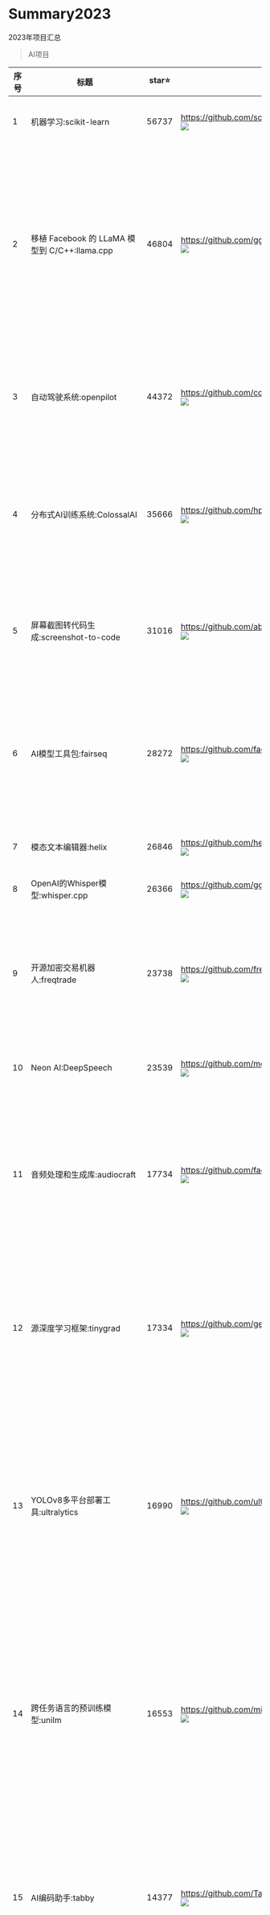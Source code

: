 # Summary2023
2023年项目汇总

> AI项目

| 序号         | 标题         | star⭐          | 项目地址        | 项目描述      | 语言       | fork        | watch         | 项目创建时间   | 项目最后更新时间 |
|------------|---------------|---------------- |--------------|--------------|------------|------------|---------------|------------- |--------------|
1|机器学习:scikit-learn|56737|https://github.com/scikit-learn/scikit-learn<br/>![](http://photocdn.tv.sohu.com/img/q_mini/20230625/pic_org_a95f4582-6e75-4345-a4c9-60177fb227f3.png)|scikit-learn是一个基于SciPy构建的机器学习Python模块。|Python|24961|2145|2010/8/17 17:43|2023/12/19 05:11
2|移植 Facebook 的 LLaMA 模型到 C/C++:llama.cpp|46804|https://github.com/ggerganov/llama.cpp<br/>![](http://photocdn.tv.sohu.com/img/20230425/pic_org_a5215c0e-53a9-4770-82b6-4270544d72b1.png)|一个将Facebook的LLaMA模型移植到C/C++的项目。LLaMA（Latent Language Models Analysis）是用于对语言模型进行分析和解释的工具。这个项目将LLaMA模型在C/C++环境下重新实现，提供更广泛的应用和集成可能性，让开发人员可以在自己的项目中使用LLaMA模型的分析功能。|C|6645|455|2023/3/11 02:58|2023/12/19 05:08
3|自动驾驶系统:openpilot|44372|https://github.com/commaai/openpilot<br/>![](http://photocdn.tv.sohu.com/img/20230404/pic_org_d83924c3-fa15-4f17-9710-d8f51829e16e.jpeg)|一个自动驾驶系统，可在支持的车型上进行安装。它利用计算机视觉技术和机器学习技术，让车辆能够自主行驶，从而提高驾驶的安全性和便捷性。|Python|8084|1270|2016/11/24 09:33|2023/12/19 05:09
4|分布式AI训练系统:ColossalAI|35666|https://github.com/hpcaitech/ColossalAI<br/>![](http://photocdn.tv.sohu.com/img/q_mini/20230625/pic_org_1fa56d11-da17-49f3-a78f-ff575c6a5f72.png)|高效的分布式人工智能训练系统。它能帮助用户在提升人工智能训练效率的同时降低训练成本，从而适应快速迭代的算法和模型，将 AI 大模型以低成本便捷推广到更多应用场景|Python|4070|372|2021/10/29 00:19|2023/12/19 01:08
5|屏幕截图转代码生成:screenshot-to-code|31016|https://github.com/abi/screenshot-to-code<br/>![](http://photocdn.tv.sohu.com/img/q_mini/20231127/pic_org_1b7e62ea-ffe4-4865-89c9-f569464a1a7a.png)|一个支持拖拽屏幕截图并将其转换为干净的HTML/Tailwind/JS代码。这个工具可以帮助开发者快速地将设计图转化为可用的前端代码，提高开发效率。|TypeScript|3484|193|2023/11/15 01:53|2023/12/19 05:11
6| AI模型工具包:fairseq|28272|https://github.com/facebookresearch/fairseq<br/>![](http://photocdn.tv.sohu.com/img/20230529/pic_org_86a4dc6d-c2c0-41ec-8af3-cb557ada2936.png)|这个用Python编写的工具包是Facebook AI研究团队开发的序列到序列模型的工具包。它提供了一套丰富而强大的工具和模型，适用于机器翻译、文本生成等自然语言处理任务。|Python|6266|415|2017/8/30 00:26|2023/12/19 04:29
7|模态文本编辑器:helix|26846|https://github.com/helix-editor/helix<br/>![](http://photocdn.tv.sohu.com/img/q_mini/20230523/pic_org_b1c942c9-9b77-45db-b46c-73863df57206.png)|一款模态文本编辑器，提供了多种模态编辑功能，改善文本编辑体验。|Rust|1947|181|2020/6/1 12:26|2023/12/19 03:33
8|OpenAI的Whisper模型:whisper.cpp|26366|https://github.com/ggerganov/whisper.cpp<br/>![](http://photocdn.tv.sohu.com/img/q_mini/20230821/pic_org_fb037623-2070-4b56-869c-b895355f04cb.png)|Port of OpenAI's Whisper model in C/C++|C|2523|260|2022/9/26 02:26|2023/12/19 04:47
9|开源加密交易机器人:freqtrade|23738|https://github.com/freqtrade/freqtrade<br/>![](http://photocdn.tv.sohu.com/img/q_mini/20230612/pic_org_f69a5724-2032-4278-b7e1-14d1bb7565cf.png)|Freqtrade是一个用Python编写的免费开源加密交易机器人。它被设计为支持所有主要的交换，并通过电报或web控制。它包含回溯测试、绘图和资金管理工具，以及通过机器学习进行的策略优化。|Python|5493|612|2017/5/18 07:48|2023/12/19 04:53
10|Neon AI:DeepSpeech|23539|https://github.com/mozilla/DeepSpeech<br/>![](http://photocdn.tv.sohu.com/github/8dec13ce295d92c197b09c9870eca53e6de0c2c0-1787x964.jpg)|Create voice apps: Alexa, Google Home, Siri, Cortana & Mycroft Mark II.|C++|3905|664|2016/6/2 23:04|2023/12/19 04:00
11|音频处理和生成库:audiocraft|17734|https://github.com/facebookresearch/audiocraft<br/>![](http://photocdn.tv.sohu.com/img/q_mini/20230619/pic_org_20e9e0a9-47bf-4578-8ca6-7a0be30f8686.png)|一个基于深度学习的音频处理和生成库。它提供了最先进的编码器音频压缩器/标记器，以及名为MusicGen的音乐生成语言模型。MusicGen是一个简单而可控的音乐生成LM，可以根据用户的输入文本和旋律调节来生成音乐。|Python|1727|162|2023/6/8 14:41|2023/12/19 05:07
12|源深度学习框架:tinygrad|17334|https://github.com/geohot/tinygrad<br/>![](http://photocdn.tv.sohu.com/img/q_mini/20230625/pic_org_9721935a-3c43-428d-bf21-80d43c6b49c9.png)|这是一个小型的开源深度学习框架。尽管代码行数不足1k，但它提供了足够简单的接口，支持深度学习模型的推理和训练。Tinygrad的设计注重简洁和易用性，使得开发者可以快速上手并构建自己的深度学习模型。|Python|2186|233|2020/10/19 00:23|2023/7/7 05:05
13|YOLOv8多平台部署工具:ultralytics|16990|https://github.com/ultralytics/ultralytics<br/>![](http://photocdn.tv.sohu.com/img/q_mini/20230804/pic_org_53201561-ed03-4161-aee1-05ddb6bf3f76.png)|ultralytics提供了一个全新的部署工具，支持将YOLOv8模型从PyTorch转换到多种平台，包括ONNX、OpenVINO、CoreML和TFLite。对于计算机视觉开发者和研究人员，这个工具能够帮助快速将YOLOv8模型部署到不同平台上，提升模型的应用性能。|Python|3351|106|2022/9/12 00:39|2023/12/19 03:45
14|跨任务语言的预训练模型:unilm|16553|https://github.com/microsoft/unilm<br/>![](http://photocdn.tv.sohu.com/img/q_mini/20230714/pic_org_98d7bdf5-8fc9-4648-a597-00eb1c958320.png)|Unilm是一个跨任务、语言和模式的大规模自监督预训练模型。它通过自监督学习的方式进行预训练，使得模型可以在不同任务和语言之间进行迁移学习，具有广泛的应用价值。Unilm的设计目标是提供一个统一的预训练模型，能够处理多种自然语言处理任务，如机器翻译、文本摘要、问答等。|Python|2228|280|2019/7/23 12:15|2023/12/19 02:58
15|AI编码助手:tabby|14377|https://github.com/TabbyML/tabby<br/>![](http://photocdn.tv.sohu.com/img/20230410/pic_org_c18c7f4b-f0ee-4ba3-bbd4-334998a92ce3.png)|一个AI编码助手，旨在帮助开发人员更高效地编写代码。它可以提供代码建议、自动完成和错误检查，从而加速编码过程。Tabby是一项实验性的项目，旨在探索如何将人工智能引入软件开发工作流程中，以提高开发效率。|Rust|536|83|2023/3/16 17:18|2023/12/19 03:41
16|多框架统一机器学习工具:ivy|13849|https://github.com/unifyai/ivy<br/>![](http://photocdn.tv.sohu.com/img/q_mini/20230625/pic_org_c54e8feb-b83f-4942-8412-5db124feff75.png)|一个ML转译器和框架，支持多个主流的机器学习框架，如JAX、TensorFlow、PyTorch和Numpy。Ivy的目标是统一这些不同的ML框架，使开发者能够在任意一个框架中编写代码，并且可以将在不同框架中编写的函数、模型或库转换为自己首选的框架。|Python|5987|68|2021/1/19 16:37|2023/12/19 03:35
17|纯C环境中的Llama 2模型推理:llama2.c|13455|https://github.com/karpathy/llama2.c<br/>![](http://photocdn.tv.sohu.com/img/q_mini/20230804/pic_org_490403d1-d6e1-4a7e-b593-f296a1ef0ee2.png)|一个用于在纯C环境中进行Llama 2模型推理的项目。它提供了在C语言中进行深度学习推理的能力，对于需要在C环境中部署Llama 2模型的开发者来说，是一个有用的工具。|C|1406|158|2023/7/23 13:15|2023/12/19 04:39
18|实时变声器:voice-changer|13105|https://github.com/w-okada/voice-changer<br/>![](http://photocdn.tv.sohu.com/img/q_mini/20230612/pic_org_50d1d384-c3d6-4e10-a0a0-3f9a64b60712.png)|一个实时的变声器工具，它可以改变声音的音调和效果。用户可以通过这个工具实时对音频进行变声处理，创造出各种有趣和创意的音效效果。|Python|1496|91|2022/8/22 13:08|2023/12/19 03:48
19|AI应用程序开发工具:dify|12284|https://github.com/langgenius/dify<br/>![](http://photocdn.tv.sohu.com/img/q_mini/20230804/pic_org_51a15148-584b-459a-a5b0-ccded137ce3b.png)|一个用于创建强大的AI应用程序的开发工具，它提供了插件和数据集的API，以及一个用于快速工程和可视化操作的界面。对于想要开发应用程序的开发者和研究人员，dify提供了方便的工具和接口，帮助他们构建功能丰富的AI应用。|TypeScript|1641|126|2023/4/12 15:40|2023/12/19 04:07
20|大型语言模型工具:dolly|10674|https://github.com/databrickslabs/dolly<br/>![](http://photocdn.tv.sohu.com/img/20230425/pic_org_0ef6e959-d7d5-4590-9d7d-e7aa92054e2e.png)|Dolly是Databricks上训练的一个大型语言模型，它提供了一个强大的工具来进行自然语言处理和生成任务。通过在Databricks机器学习平台上进行训练，Dolly可以为用户提供高质量的文本生成和语言处理能力。|Python|1156|130|2023/3/25 00:15|2023/12/17 20:14
21|低代码框架用于构建自定义 AI 模型:ludwig|10257|https://github.com/ludwig-ai/ludwig<br/>![](http://photocdn.tv.sohu.com/img/q_mini/20230904/pic_org_1bd2d395-37d6-4d65-89b9-fab5d0cf7215.jpg)|一个低代码框架，用于构建自定义的深度学习模型、神经网络和其他人工智能模型。该项目旨在降低人工智能应用的开发门槛，使开发者能够更轻松地创建和部署自定义 AI 模型，无需深度学习专业知识.|Python|1141|190|2018/12/28 07:58|2023/12/18 23:39
22|金融大型语言模型:FinGPT|9910|https://github.com/AI4Finance-Foundation/FinGPT<br/>![](http://photocdn.tv.sohu.com/img/q_mini/20230619/pic_org_dfd1e7db-6b6a-4f96-a6c4-06c66e0770ca.png)|一个金融领域的大型语言模型，通过在FinNLP和FinNLP网站上进行民主化互联网规模的数据训练而得到。该项目旨在为金融领域提供强大的自然语言处理能力，帮助分析师、交易员和研究人员在金融领域的各种任务中获得更准确的语言模型支持。|Jupyter Notebook|2109|206|2023/2/12 04:21|2023/12/19 04:57
23|基于人工智能的编辑器:novel|9638|https://github.com/steven-tey/novel<br/>![](http://photocdn.tv.sohu.com/img/20230908/pic_org_1d8bd8c8-302b-4b07-9533-39f82d9d7009.jpg)|一个概念风格的所见即所得（WYSIWYG）编辑器，具备人工智能自动完成功能。它为用户提供了一种直观和创意的方式来编辑文本和内容。Novel 的自动完成功能利用人工智能技术，提供智能建议和补全，以帮助用户更快地创建文档和文章。|TypeScript|905|36|2023/3/22 05:14|2023/12/19 04:16
24|为 Pandas 添加生成 AI 功能:pandas-ai|9277|https://github.com/gventuri/pandas-ai<br/>![](http://photocdn.tv.sohu.com/img/20230506/pic_org_3c4bc8d5-7bdc-4ffc-b3ed-db068d0a7c86.png)|一个为 Pandas 添加生成 AI 功能的 Python 库。它设计用于与熊猫（流行的数据分析和操作工具）一起使用，为用户提供了会话性，使他们能够以自然语言提问数据。这个项目使得使用 Pandas 和其他常用数据分析库更加灵活和交互性。|Python|789|82|2023/4/22 20:58|2023/12/19 00:26
25|先进语音和文本翻译的基础模型:seamless_communication|8819|https://github.com/facebookresearch/seamless_communication<br/>![](http://photocdn.tv.sohu.com/img/q_mini/20231211/pic_org_cef1749a-6830-4b5f-bb4b-1227f6ad53f4.png)|一个涉及最先进的语音和文本翻译基础模型。该项目可能包含了使语音和文本之间的交流更加无缝的技术和算法。|Jupyter Notebook|877|136|2023/8/2 04:36|2023/12/19 04:09
26|强大的LLM模型:gorilla|8769|https://github.com/ShishirPatil/gorilla<br/>![](http://photocdn.tv.sohu.com/img/q_mini/20230804/pic_org_1c1458cc-1205-43d3-9521-563242fcd5d2.png)|一个强大的LLM（Language and Learning Model），它提供适当的API调用，经过在多个大型机器学习中心数据集上的训练。它的性能优越，特别是在零样本学习（Zero-shot）方面。对于需要强大自然语言处理能力的开发者和研究人员，Gorilla是一个有价值的模型。|Python|674|97|2023/5/19 08:46|2023/12/19 01:05
27|快速内存高效的注意力算法:flash-attention|8590|https://github.com/Dao-AILab/flash-attention<br/>![](http://photocdn.tv.sohu.com/img/q_mini/20230721/pic_org_f1755d22-02a5-4de8-bfa5-647f069dc5d7.png)|一种快速、内存高效的注意力算法。它无需任何近似即可加速注意力并减少内存占用。许多机构和研究实验室已经采用FlashAttention来加速训练和推理。对于需要高性能注意力算法的人工智能研究者和工程师，这个项目提供了一个有用的解决方案。|Python|724|94|2022/5/20 05:22|2023/12/19 01:42
28|量化LLM微调工具:qlora|8478|https://github.com/artidoro/qlora<br/>![](http://photocdn.tv.sohu.com/img/q_mini/20230821/pic_org_ae344150-efc8-4370-971b-b498fe254add.jpg)|QLoRA是一个用于量化微调大规模语言模型(LLM)的工具。它提供了有效的方法和技巧来进行LLM的微调，使得模型在特定任务上能够更好地适应和表现。QLoRA为量化LLM的研究和实践提供了一个有力的工具。|Jupyter Notebook|744|80|2023/5/11 17:30|2023/12/19 04:50
29|3D高斯飞溅实时辐射场渲染:gaussian-splatting|8373|https://github.com/graphdeco-inria/gaussian-splatting<br/>![](http://photocdn.tv.sohu.com/img/q_mini/20230908/pic_org_c8a0ef3c-0fab-4cec-b6d0-d514cffac38e.jpg)|一个用于3D实时辐射场渲染的项目。它利用高斯飞溅技术来实现高质量的辐射场渲染，适用于图形渲染和可视化领域。这个项目为研究和应用实时渲染的开发者提供了有价值的工具和资源。|Python|837|100|2023/7/4 15:51|2023/12/19 04:00
30|WizardLM开放指令:WizardLM|7998|https://github.com/nlpxucan/WizardLM<br/>![](http://photocdn.tv.sohu.com/img/q_mini/20230922/pic_org_d11d90af-314e-4832-8327-57e8e3a45f2f.jpg)|一种利用大型语言模型(LLM)代替人工自动批量生成各种难度和技能范围的开放域指令。这个项目旨在提高LMM性能，并探索如何将它们应用于更广泛的领域。通过使用WizardLM，用户可以创建各种各样的指令，从而拓展LMM的应用范围。|Python|640|107|2023/4/23 21:26|2023/12/19 01:27
31|AI生成利器:StableStudio|7935|https://github.com/Stability-AI/StableStudio<br/>![](http://photocdn.tv.sohu.com/img/q_mini/20230522/pic_org_8596df82-27d0-48d8-a6b3-b9947a97aad4.png)|一个生成式人工智能社区，旨在促进生成式AI技术的交流和合作。该项目提供了一个平台，让研究者和开发者分享他们的模型、经验和创新，并共同推动生成式AI领域的发展。|TypeScript|798|107|2023/4/22 06:09|2023/12/19 02:09
32|人工智能多连接模型:ImageBind|7472|https://github.com/facebookresearch/ImageBind<br/>![](http://photocdn.tv.sohu.com/img/20230522/pic_org_cecba6db-a219-47d1-85b4-0999ca4c386b.gif)|一种跨感官的人工智能模型，通过识别图像、视频、音频、文本、深度、热和惯性测量单元等关系，实现了不同形式信息的"连接"。这个突破有助于推动人工智能使机器能够更好地分析多种形式的信息。|Python|660|100|2023/3/23 23:52|2023/12/18 19:30
33|简化自然语言接口构建的库:TypeChat|7207|https://github.com/microsoft/TypeChat<br/>![](http://photocdn.tv.sohu.com/img/q_mini/20230825/pic_org_530097ef-798f-4c2e-8532-e8f74086a52c.png)|TypeChat库旨在使构建自然语言接口变得容易。通过这个项目，开发者可以更简单地构建具有自然语言交互能力的应用和系统。TypeChat 提供了一种更便捷的方式来集成自然语言处理功能，帮助用户轻松地与系统进行交互。|TypeScript|333|71|2023/6/20 08:52|2023/12/19 04:34
34|OpenAI 接口管理 & 分发系统:one-api|7171|https://github.com/songquanpeng/one-api<br/>![](http://photocdn.tv.sohu.com/img/q_mini/20231211/pic_org_6a891b72-7416-4ff8-bc13-aa72cf146e94.png)|一个 OpenAI 接口管理和分发系统，支持多种渠道，包括 Azure。它用于二次分发管理密钥，仅需单个可执行文件，已打包成 Docker 镜像，一键部署，方便实用。提供英文用户界面。|Go|1796|50|2023/4/22 20:39|2023/12/19 04:04
35|单文件分发和运行 llm 语言:llamafile|6906|https://github.com/Mozilla-Ocho/llamafile<br/>![](http://photocdn.tv.sohu.com/img/q_mini/20231211/pic_org_43aa16e7-9ee6-423f-bf8e-e5e1bef50ab4.png)|允许您使用单个文件分发和运行 llm 语言。旨在使开源的大型语言模型更易于访问，通过将 llm 复杂性转化为单个文件可执行文件，称为 "llamafile"，可以在大多数计算机上本地运行，无需安装。|C++|361|75|2023/9/11 05:12|2023/12/19 04:55
36|LLM内存管理教学:MemGPT|6840|https://github.com/cpacker/MemGPT<br/>![](http://photocdn.tv.sohu.com/img/20231030/pic_org_e2ceefba-c151-4c33-8caf-0ed8a87e2ddb.gif)|一个用于教育的项目，它涵盖了大型语言模型（LLM）的无界上下文内存管理。这个项目提供了教材和资源，帮助人们更好地理解和学习LLM的内存管理。它为对深度学习和LLM感兴趣的学生和研究者提供了有价值的教育资源。📚🦙|Python|723|85|2023/10/11 15:38|2023/12/19 01:00
37|微软VALL-E零射击TTS模型:VALL-E-X|6531|https://github.com/Plachtaa/VALL-E-X<br/>![](http://photocdn.tv.sohu.com/img/q_mini/20230908/pic_org_57f1f38e-8abe-4a96-afcb-08672749b0d1.jpg)|微软 VALL-E 零射击TTS（文本到语音）模型的开源实现。该项目提供了一个强大的自然语言处理工具，可将文本转换为自然流畅的语音。VALL-E X 的开源性质使其适用于研究、开发和应用，为开发者提供了访问高质量语音合成技术的机会。|Python|618|72|2023/7/29 15:10|2023/12/19 02:36
38|代码迁移工具:gpt-migrate|6263|https://github.com/0xpayne/gpt-migrate<br/>![](http://photocdn.tv.sohu.com/img/q_mini/20230714/pic_org_7fc5646c-9b4c-4d48-8bac-ca86b3bdf784.png)|一个方便的工具，可以轻松地将代码库从一个框架或语言迁移到另一个框架或语言。它提供了自动化的迁移过程，帮助开发人员节省时间和精力，同时减少迁移过程中的错误和问题。|Python|569|52|2023/6/25 06:17|2023/9/2 19:19
39|自主LLM代理:XAgent|6258|https://github.com/OpenBMB/XAgent<br/>![](http://photocdn.tv.sohu.com/img/q_mini/20231030/pic_org_4a8d91f2-b5c7-4992-ba12-9e7a9b91542e.png)|一种自主LLM代理，用于复杂任务求解。它能够模仿人类认知并自主执行复杂任务的智能代理。大型语言模型（LLM）的出现开创了自主代理的新时代。XAgent代表了这一领域的重要技术进步，旨在解决复杂任务和模仿人类智能。|Python|589|60|2023/10/16 11:44|2023/12/19 04:23
40|快速目标分割:FastSAM|6244|https://github.com/CASIA-IVA-Lab/FastSAM<br/>![](http://photocdn.tv.sohu.com/img/q_mini/20230707/pic_org_a2a3b4a6-65cc-4ce6-ae6d-d593777bc0af.jpg)|一个用于快速分割任何对象的项目。它提供了一种高效的算法和方法，能够在图像和视频中准确地进行目标分割，为计算机视觉和图像处理领域的研究人员和开发人员提供了有力的工具。|Python|936|55|2023/6/21 10:05|2023/12/18 21:27
41|模型加速器:accelerate|6187|https://github.com/huggingface/accelerate<br/>![](http://photocdn.tv.sohu.com/img/q_mini/20230612/pic_org_ee5ac2af-7943-4724-9b60-e0799ccc178f.png)|🚀一个简单的方法来训练和使用PyTorch模型与多GPU、TPU和混合精度。这个项目提供了一种便捷的方式来加速PyTorch模型的训练和使用，通过支持多GPU和TPU的并行训练，以及混合精度计算，提高了模型训练的效率和性能。|Python|691|95|2020/10/30 21:27|2023/12/18 20:51
42|基于LLM的机器人创建工具:embedchain|6133|https://github.com/embedchain/embedchain<br/>![](http://photocdn.tv.sohu.com/img/q_mini/20230908/pic_org_f14d2e30-475f-48de-942a-62f28c045a6f.jpg)|一个强大的工具，可以在任何数据集上轻松创建基于大语言模型（LLM）的机器人。它为开发者提供了一个简便的方式来利用自然语言处理和生成模型，以构建智能机器人、聊天机器人或自动化助手。Embedchain 的灵活性使其适用于多种领域，从自然语言理解到内容生成，都可以实现。|Python|1101|42|2023/6/20 16:58|2023/12/19 01:38
43|在线自主代理:gpt-researcher|6109|https://github.com/assafelovic/gpt-researcher<br/>![](http://photocdn.tv.sohu.com/img/q_mini/20230825/pic_org_2f51d74c-c4c8-4599-bd94-029ec951fa88.jpg)|GPT研究人员是一个自主代理，旨在对各种任务进行全面的在线研究。代理可以生成详细，事实和公正的研究报告，并提供定制选项，专注于相关资源，大纲和课程。受AutoGPT和最近的Plan-and-Solve论文的启发，GPT研究人员解决了速度和确定性问题，通过并行代理工作(而不是同步操作)提供了更稳定的性能和更高的速度。|Python|706|67|2023/5/12 18:33|2023/12/19 04:41
44|高效耳语模型:faster-whisper|5669|https://github.com/guillaumekln/faster-whisper<br/>![](http://photocdn.tv.sohu.com/img/q_mini/20230724/pic_org_72e92b23-6f98-4409-81a2-301c09ddde05.png)|aster-whisper使用CTranslate2重新实现了OpenAI的Whisper模型，CTranslate2是Transformer模型的快速推理引擎。这种实现比openai/whisper在使用更少内存的情况下达到相同精度的4倍。对于需要高效Transformer模型推理的项目，faster-whisper是一个性能优秀的选择。|Python|424|101|2023/2/11 17:17|2023/11/21 03:04
45|数据交互的本地化GPT模型:DB-GPT|5577|https://github.com/csunny/DB-GPT<br/>![](http://photocdn.tv.sohu.com/img/q_mini/20231030/pic_org_b5add166-f1b6-449a-b38e-b3691510b366.png)|一个实验性的开源项目，它使用本地化的GPT大型模型与数据和环境进行交互。使用此解决方案，您可以放心，没有数据泄露的风险，您的数据是100%私密和安全的。DB-GPT旨在提供用户与模型的交互，而不必依赖外部服务器或云服务，确保数据的隐私和安全性。|Python|797|57|2023/4/13 22:52|2023/7/26 04:12
46|支持GPT的终端编码工具:aider|5557|https://github.com/paul-gauthier/aider<br/>![](http://photocdn.tv.sohu.com/img/q_mini/20230714/pic_org_0b903811-8634-41ff-8d31-4a036c3ba55e.jpg)|一个支持GPT的编码工具，可以在您的终端中进行使用。它提供了便捷的命令行界面，让您可以轻松地与GPT进行交互，并进行文本生成、对话等任务。Aider为开发人员提供了更方便的方式来利用GPT的强大能力。|Python|716|70|2023/5/10 02:57|2023/12/19 04:27
47|Mistral AI 7B v0.1 模型:mistral-src|5525|https://github.com/mistralai/mistral-src<br/>![](http://photocdn.tv.sohu.com/img/q_mini/20231007/pic_org_6b8fee8c-0201-4b09-b408-df9b8d1ccd0c.jpg)|Mistral AI 公司的一个开源项目，提供了 Mistral AI 7B v0.1 模型的参考实现。这个模型具有广泛的应用，用于自然语言处理、文本生成等任务。该项目允许研究人员和开发者使用和改进 Mistral AI 7B v0.1 模型，并为其构建应用程序。|Jupyter Notebook|391|62|2023/9/27 21:05|2023/12/19 04:59
48|自主操作计算机:self-operating-computer|5391|https://github.com/OthersideAI/self-operating-computer<br/>![](http://photocdn.tv.sohu.com/img/q_mini/20231207/pic_org_c52a3f3e-5124-4b25-9633-ce24d754e01c.png)|一个旨在实现计算机的自主操作。尽管没有提供具体的项目描述，但可以推测该项目涉及计算机自动化和智能决策。这可能包括使用机器学习和自然语言处理技术使计算机更智能地执行任务。|Python|832|77|2023/11/4 11:13|2023/12/19 05:09
49|物理引擎应用领域:mujoco|5330|https://github.com/deepmind/mujoco<br/>![](http://photocdn.tv.sohu.com/img/q_mini/20231023/pic_org_57f9b631-92cd-45d5-857a-7cc3d00d9360.png)|Deepmind最近收购了知名的物理引擎MuJoCo，将来将用于机器人、生物学、图形动画、机器学习等领域。MuJoCo是一个强大的物理引擎，可用于模拟和开发各种应用程序。这一举措将有助于开发者提升产品开发体验，并在多个领域推动创新。|C|485|96|2021/8/27 20:25|2023/3/2 14:40
50|模型即服务:modelscope|5125|https://github.com/modelscope/modelscope<br/>![](http://photocdn.tv.sohu.com/img/q_mini/20230825/pic_org_7f406a49-a5e3-4297-96e6-c293ee989815.jpg)|一个将 "模型即服务" 的概念引入实际应用的项目。它旨在帮助开发者更好地管理和部署机器学习模型，提供了一种更可视化和可管理的方式来处理模型生命周期。通过这个项目，开发者能够更高效地构建和管理自己的模型。|Python|544|63|2022/7/25 14:56|2023/12/19 03:05
51|自动量化机器人:Qbot|5011|https://github.com/UFund-Me/Qbot<br/>![](http://photocdn.tv.sohu.com/img/q_mini/20230602/pic_org_57627197-2a40-4318-a6fd-2ab9067bf745.png)|Qbot是一个面向AI的量化投资平台，旨在利用AI技术实现量化投资的潜力。该平台提供了一系列工具和功能，使投资者能够运用AI技术进行数据分析、模型构建和交易执行，为量化投资领域带来更多的智能和效益。|Jupyter Notebook|684|74|2022/11/23 09:37|2023/12/18 16:24
52|DragGAN视觉交互:DragGAN|4439|https://github.com/Zeqiang-Lai/DragGAN<br/>![](http://photocdn.tv.sohu.com/img/q_mini/20230602/pic_org_d5ca1675-9ec0-4a1f-acb5-d61f70a4dffe.png)|DragGAN是一个全功能实现的模型，提供在线演示和本地部署试用，并已开源其代码和模型。它支持在Windows、macOS和Linux上运行，可用于图像生成和转换任务。|Python|475|63|2023/5/20 16:53|2023/6/28 05:10
53|轻量级分段解决方案:MobileSAM|3794|https://github.com/ChaoningZhang/MobileSAM<br/>![](http://photocdn.tv.sohu.com/img/q_mini/20230707/pic_org_1ade9978-7f27-41f4-8e6e-c4264edddb71.jpg)|MobileSAM是使SAM更轻量化和更快速的分段任何项目的官方代码。它提供了高效的分段功能，可以帮助开发人员处理任意对象的分段需求。MobileSAM专注于提供更轻量级和更高效的分段解决方案，使开发人员能够更快地构建分段应用。|Jupyter Notebook|909|40|2023/6/26 00:19|2023/12/19 03:52
54|模型推理思想树:tree-of-thoughts|3712|https://github.com/kyegomez/tree-of-thoughts<br/>![](http://photocdn.tv.sohu.com/img/q_mini/20230529/pic_org_0f4c9715-afa4-4bec-9b39-e9d028acf2ed.png)|这个项目提供了一个即插即用的思想树实现，利用大型语言模型谨慎解决问题，将模型推理提高至少70%。它可以帮助用户更有效地组织和分析复杂的思维过程。|Python|355|48|2023/5/21 11:50|2023/12/19 00:16
55|现代列数据格式:lance|2901|https://github.com/lancedb/lance<br/>![](http://photocdn.tv.sohu.com/img/q_mini/20230612/pic_org_f63f540f-55af-40fb-93d8-3090ae2488af.png)|一种列式数据格式，易于快速地进行版本、查询和训练。它被设计用于图像、视频、3D点云、音频，当然还有表格数据。它支持任何POSIX文件系统，以及像AWS S3和Google cloud storage这样的云存储|Rust|127|31|2022/7/8 06:29|2023/12/19 01:30
56|AI 原生语言服务器:rift|2896|https://github.com/morph-labs/rift<br/>![](http://photocdn.tv.sohu.com/img/q_mini/20230825/pic_org_f43f4f80-72d4-41fb-b01d-a7513b279097.jpg)|一个为个人 AI 软件工程师设计的 AI 原生语言服务器。通过 Rift，用户可以获得个性化的 AI 功能，帮助开发者更轻松地构建和部署人工智能应用。该项目旨在为开发者提供一个便捷的方式来集成 AI 功能到他们的软件工程中。|Python|128|31|2023/6/14 08:33|2023/12/18 22:57
57|图像交互:DragGAN|2163|https://github.com/JiauZhang/DragGAN<br/>![](http://photocdn.tv.sohu.com/img/q_mini/20230529/pic_org_2f86c786-d5f0-46f8-838a-bf34914c677b.png)|这个项目实现了DragGAN，一种基于点的交互式操作生成图像流形的方法。它提供了一种有趣和创新的方式来操作和生成图像，适用于计算机图形学和生成模型的研究者和开发者。|Python|272|47|2023/5/20 09:02|2023/12/17 21:40
58|prompt模型:prompt2model|1693|https://github.com/neulab/prompt2model<br/>![](http://photocdn.tv.sohu.com/img/q_mini/20230908/pic_org_e92e17bc-455d-442f-85aa-0466949c8abc.jpg)|一个强大的工具，可以从自然语言指令生成可部署的机器学习模型。它为开发者提供了一种直观的方式来将自然语言指令转化为可执行的模型，从而简化了模型开发和部署的流程。这个项目对于自然语言处理领域的研究和应用非常有价值。|Python|139|21|2023/3/27 09:59|2023/12/18 22:38
59|Chatpad AI:chatpad|1080|https://github.com/deiucanta/chatpad<br/>![](http://photocdn.tv.sohu.com/github/ef83f977e28544a9c8c7fc081b0b809e70da79da-2558x1270.jpg)|Chat interface for ChatGPT platform.|TypeScript|216|18|2023/3/18 02:18|2023/12/19 02:21

